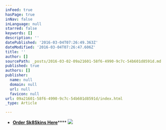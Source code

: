 ```yaml
---
inFeed: true
hasPage: true
inNav: false
inLanguage: null
starred: false
keywords: []
description: ''
datePublished: '2016-03-04T07:26:49.363Z'
dateModified: '2016-03-04T07:26:47.606Z'
title: ''
author: []
sourcePath: _posts/2016-03-02-09a21601-58f6-4990-9c7c-54b601d8591d.md
published: true
authors: []
publisher:
  name: null
  domain: null
  url: null
  favicon: null
url: 09a21601-58f6-4990-9c7c-54b601d8591d/index.html
_type: Article

---
```

* **[Order Sk8Skins Here][0]******
![](https://the-grid-user-content.s3-us-west-2.amazonaws.com/157089bd-8a5c-4d69-9ab2-0a87693cf473.jpg)

[0]: https://squareup.com/market/sk8-skins-infuse-agency